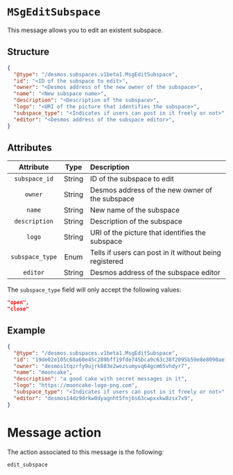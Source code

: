 # `MSgEditSubspace`
This message allows you to edit an existent subspace.

## Structure
```json
{
  "@type": "/desmos.subspaces.v1beta1.MsgEditSubspace",
  "id": "<ID of the subspace to edit>",
  "owner": "<Desmos address of the new owner of the subspace>",
  "name": "<New subspace name>",
  "description": "<Description of the subspace>",
  "logo": "<URI of the picture that identifies the subspace>",
  "subspace_type": "<Indicates if users can post in it freely or not>",
  "editor": "<Desmos address of the subspace editor>",
}
```

## Attributes
| Attribute | Type | Description |
| :-------: | :----: | :-------- |
| `subspace_id` | String | ID of the subspace to edit |
| `owner` |  String | Desmos address of the new owner of the subspace |
| `name` | String | New name of the subspace |
| `description` | String | Description of the subspace |
| `logo` | String | URI of the picture that identifies the subspace |
| `subspace_type` | Enum | Tells if users can post in it without being registered |
| `editor` |  String | Desmos address of the subspace editor |

The `subspace_type` field will only accept the following values:
```json
"open",
"close"
```

## Example
```json
{
  "@type": "/desmos.subspaces.v1beta1.MsgEditSubspace",
  "id": "19de02e105c68a60e45c289bff19fde745bca9c63c38f2095b59e8e8090ae1af",
  "owner": "desmos1tqzrfy9ujrk883e2wezsumyvq64gcm65vhdyr7",
  "name": "mooncake",
  "description": "a good cake with secret messages in it",
  "logo": "https://mooncake-logo-png.com",
  "subspace_type": "<Indicates if users can post in it freely or not>",
  "editor": "desmos14dz9drkw0dyagnht5fnj6s63cwpxxkw8zsx7x9",
}
```

# Message action
The action associated to this message is the following:

```
edit_subspace
```